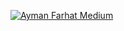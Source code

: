 [![Ayman Farhat Medium](https://github-readme-medium.vercel.app/?username=aymanfarhat)](https://medium.com/@aymanfarhat)
